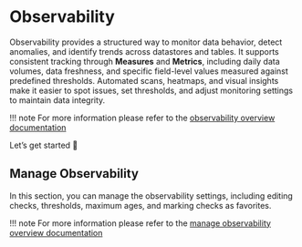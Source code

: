 # Observability

Observability provides a structured way to monitor data behavior, detect anomalies, and identify trends across datastores and tables. It supports consistent tracking through **Measures** and **Metrics**, including daily data volumes, data freshness, and specific field-level values measured against predefined thresholds. Automated scans, heatmaps, and visual insights make it easier to spot issues, set thresholds, and adjust monitoring settings to maintain data integrity.

!!! note 
    For more information please refer to the [observability overview documentation](../observability/observability.md)

Let’s get started 🚀

## Manage Observability

In this section, you can manage the observability settings, including editing checks, thresholds, maximum ages, and marking checks as favorites.

!!! note
    For more information please refer to the [manage observability overview documentation](../observability/manage-observability.md)